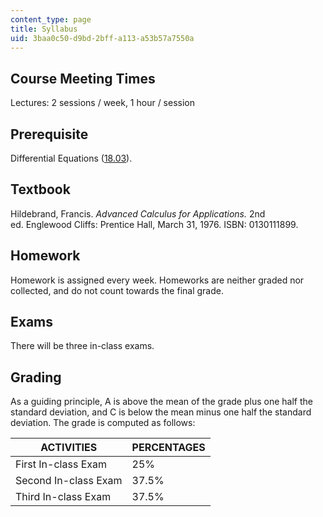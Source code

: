```yaml
---
content_type: page
title: Syllabus
uid: 3baa0c50-d9bd-2bff-a113-a53b57a7550a
---
```


Course Meeting Times
--------------------

Lectures: 2 sessions / week, 1 hour / session

Prerequisite
------------

Differential Equations ([18.03](/courses/18-03-differential-equations-spring-2006)).

Textbook
--------

Hildebrand, Francis. _Advanced Calculus for Applications._ 2nd ed. Englewood Cliffs: Prentice Hall, March 31, 1976. ISBN: 0130111899.

Homework
--------

Homework is assigned every week. Homeworks are neither graded nor collected, and do not count towards the final grade.

Exams
-----

There will be three in-class exams.

Grading
-------

As a guiding principle, A is above the mean of the grade plus one half the standard deviation, and C is below the mean minus one half the standard deviation. The grade is computed as follows:

| ACTIVITIES | PERCENTAGES |
| --- | --- |
| First In-class Exam | 25% |
| Second In-class Exam | 37.5% |
| Third In-class Exam | 37.5%